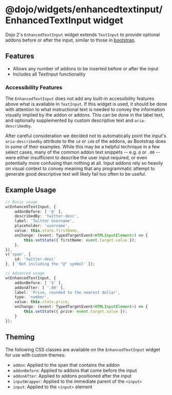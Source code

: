 # @dojo/widgets/enhancedtextinput/EnhancedTextInput widget

Dojo 2's `EnhancedTextInput` widget extends `TextInput` to provide optional addons before or after the input, similar to those in [bootstrap](https://v4-alpha.getbootstrap.com/components/input-group/#basic-example).


## Features

- Allows any number of addons to be inserted before or after the input
- Includes all TextInput functionality

### Accessibility Features

The `EnhancedTextInput` does not add any built-in accessibility features above what is available in `TextInput`. If this widget is used, it should be done with attention to what instructional text is needed to convey the information visually implied by the addon or addons. This can be done in the label text, and optionally supplemented by custom descriptive text and `aria-describedby`.

After careful consideration we decided not to automatically point the input's `aria-describedby` attribute to the `id` or `id`s of the addons, as Bootstrap does in some of their examples. While this may be a helpful technique in a few select cases, many of the common addon text snippets -- e.g. `@` or `.00` -- were either insufficient to describe the user input required, or even potentially more confusing than nothing at all. Input addons rely so heavily on visual context to convey meaning that any programmatic attempt to generate good descriptive text will likely fail too often to be useful.

## Example Usage

```typescript
// Basic usage
w(EnhancedTextInput, {
	addonBefore: [ '@' ],
	describedBy: 'twitter-desc',
	label: 'Twitter Username',
	placeholder: 'username',
	value: this.state.firstName,
	onChange: (event: TypedTargetEvent<HTMLInputElement>) => {
		this.setState({ firstName: event.target.value });
	},
}),
v('span', {
	id: 'twitter-desc'
}, [ 'Not including the "@" symbol' ]);

// Advanced usage
w(EnhancedTextInput, {
	addonBefore: [ '$' ],
	addonAfter: [ '.00' ],
	label: 'Price, rounded to the nearest dollar',
	type: 'number',
	value: this.state.price,
	onChange: (event: TypedTargetEvent<HTMLInputElement>) => {
		this.setState({ price: event.target.value });
	}
});
```

## Theming

The following CSS classes are available on the `EnhancedTextInput` widget for use with custom themes:

- `addon`: Applied to the span that contains the addon
- `addonBefore`: Applied to addons that come before the input
- `addonAfter`: Applied to addons positioned after the input
- `inputWrapper`: Applied to the immediate parent of the `<input>`
- `input`: Applied to the `<input>` element

